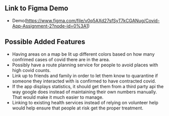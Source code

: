 ## Link to Figma Demo

* Demo(https://www.figma.com/file/v0q5AXd27sfSyT7kCGANug/Covid-App-Assignment-2?node-id=0%3A1)

## Possible Added Features

* Having areas on a map be lit up different colors based on how many confrimed cases of covid there are in the area.
* Possibly have a route planning service for people to avoid places with high covid counts.
* Link up to friends and family in order to let them know to quarantine if someone they interacted with is confirmed to have contracted covid.
* If the app displays statistics, it should get them from a third party api the way google does instead of maintaining their own numbers manually. That would make it much easier to manage.
* Linking to existing health services instead of relying on volunteer help would help ensure that people at risk get the proper treatment.
